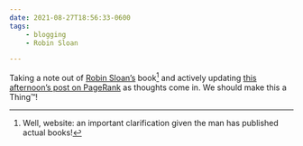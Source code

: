 ```yaml
---
date: 2021-08-27T18:56:33-0600
tags:
    - blogging
    - Robin Sloan

---
```


Taking a note out of [Robin Sloan’s][rs] book[^book] and actively updating [this afternoon’s post on PageRank][post] as thoughts come in. We should make this a Thing™!

[rs]: https://www.robinsloan.com
[post]: https://v5.chriskrycho.com/journal/what-if-pagerank-was-a-mistake/

[^book]: Well, website: an important clarification given the man has published actual books!
